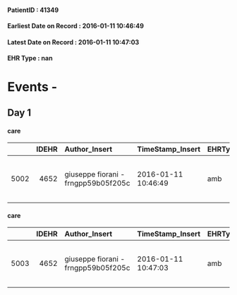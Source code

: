 
#### PatientID : 41349
#### Earliest Date on Record : 2016-01-11 10:46:49
#### Latest Date on Record : 2016-01-11 10:47:03
#### EHR Type : nan

# Events - 

## Day 1

#### care
|      |   IDEHR | Author_Insert                       | TimeStamp_Insert    | EHRType   |   PatientID |   IDGESTIONE_AUSILI |   opt_annulla_consegna | ds_note_x                | dt_Ric_consegna     | opt_ausilio                                     |
|-----:|--------:|:------------------------------------|:--------------------|:----------|------------:|--------------------:|-----------------------:|:-------------------------|:--------------------|:------------------------------------------------|
| 5002 |    4652 | giuseppe fiorani - frngpp59b05f205c | 2016-01-11 10:46:49 | amb       |       41349 |                4865 |                      0 | pc in hospital discharge | 2016-01-11 00:00:00 | electronic articulated bed with side rails # 14 |

#### care
|      |   IDEHR | Author_Insert                       | TimeStamp_Insert    | EHRType   |   PatientID |   IDGESTIONE_AUSILI |   opt_annulla_consegna | dt_Ric_consegna     | opt_ausilio                             |
|-----:|--------:|:------------------------------------|:--------------------|:----------|------------:|--------------------:|-----------------------:|:--------------------|:----------------------------------------|
| 5003 |    4652 | giuseppe fiorani - frngpp59b05f205c | 2016-01-11 10:47:03 | amb       |       41349 |                4866 |                      0 | 2016-01-11 00:00:00 | antid air mattress with compressor # 16 |


